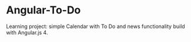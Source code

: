 # Angular-To-Do

Learning project: simple Calendar with To Do and news functionality build with Angular.js 4.
